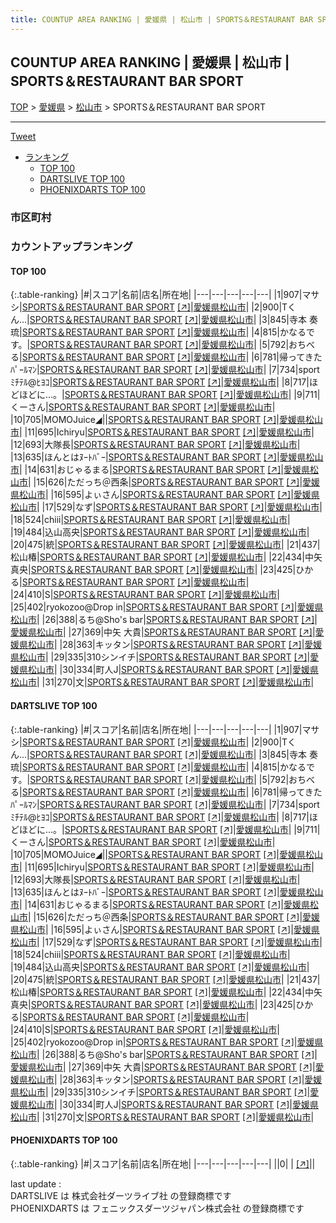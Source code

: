 ```yaml
---
title: COUNTUP AREA RANKING | 愛媛県 | 松山市 | SPORTS＆RESTAURANT BAR SPORT
---
```

## COUNTUP AREA RANKING | 愛媛県 | 松山市 | SPORTS＆RESTAURANT BAR SPORT

[TOP](/darts/rank/) > [愛媛県](/darts/rank/愛媛県/) > [松山市](/darts/rank/愛媛県/松山市/) > SPORTS＆RESTAURANT BAR SPORT

___

<a href="https://twitter.com/share?ref_src=twsrc%5Etfw" data-text="COUNTUP AREA RANKING | 愛媛県松山市SPORTS＆RESTAURANT BAR SPORT" class="twitter-share-button" data-hashtags="DARTSLIVE,PHOENIXDARTS,darts,ダーツ" data-show-count="false">Tweet</a>

* [ランキング](#カウントアップランキング)
    * [TOP 100](#top-100)
    * [DARTSLIVE TOP 100](#dartslive-top-100)
    * [PHOENIXDARTS TOP 100](#phoenixdarts-top-100)

### 市区町村

<ul>

</ul>

### カウントアップランキング

#### TOP 100



{:.table-ranking}
|#|スコア|名前|店名|所在地|
|---|---|---|---|---|
|1|907|<span class="rank-name-dl">マサシ</span>|<a href="/darts/rank/shops/f12fee095aacd985790ab824ce8730e5.html">SPORTS＆RESTAURANT BAR SPORT</a> <a href="https://search.dartslive.com/jp/shop/f12fee095aacd985790ab824ce8730e5">[↗]</a>|<a href="/darts/rank/愛媛県/松山市">愛媛県松山市</a>|
|2|900|<span class="rank-name-dl">Tくん...</span>|<a href="/darts/rank/shops/f12fee095aacd985790ab824ce8730e5.html">SPORTS＆RESTAURANT BAR SPORT</a> <a href="https://search.dartslive.com/jp/shop/f12fee095aacd985790ab824ce8730e5">[↗]</a>|<a href="/darts/rank/愛媛県/松山市">愛媛県松山市</a>|
|3|845|<span class="rank-name-dl">寺本 奏琉</span>|<a href="/darts/rank/shops/f12fee095aacd985790ab824ce8730e5.html">SPORTS＆RESTAURANT BAR SPORT</a> <a href="https://search.dartslive.com/jp/shop/f12fee095aacd985790ab824ce8730e5">[↗]</a>|<a href="/darts/rank/愛媛県/松山市">愛媛県松山市</a>|
|4|815|<span class="rank-name-dl">かなるです。</span>|<a href="/darts/rank/shops/f12fee095aacd985790ab824ce8730e5.html">SPORTS＆RESTAURANT BAR SPORT</a> <a href="https://search.dartslive.com/jp/shop/f12fee095aacd985790ab824ce8730e5">[↗]</a>|<a href="/darts/rank/愛媛県/松山市">愛媛県松山市</a>|
|5|792|<span class="rank-name-dl">おちべる</span>|<a href="/darts/rank/shops/f12fee095aacd985790ab824ce8730e5.html">SPORTS＆RESTAURANT BAR SPORT</a> <a href="https://search.dartslive.com/jp/shop/f12fee095aacd985790ab824ce8730e5">[↗]</a>|<a href="/darts/rank/愛媛県/松山市">愛媛県松山市</a>|
|6|781|<span class="rank-name-dl">帰ってきたﾊﾟｰﾙﾏﾝ</span>|<a href="/darts/rank/shops/f12fee095aacd985790ab824ce8730e5.html">SPORTS＆RESTAURANT BAR SPORT</a> <a href="https://search.dartslive.com/jp/shop/f12fee095aacd985790ab824ce8730e5">[↗]</a>|<a href="/darts/rank/愛媛県/松山市">愛媛県松山市</a>|
|7|734|<span class="rank-name-dl">sport ﾐﾁﾃﾙ@ﾋﾖｺ</span>|<a href="/darts/rank/shops/f12fee095aacd985790ab824ce8730e5.html">SPORTS＆RESTAURANT BAR SPORT</a> <a href="https://search.dartslive.com/jp/shop/f12fee095aacd985790ab824ce8730e5">[↗]</a>|<a href="/darts/rank/愛媛県/松山市">愛媛県松山市</a>|
|8|717|<span class="rank-name-dl">ほどほどに…。</span>|<a href="/darts/rank/shops/f12fee095aacd985790ab824ce8730e5.html">SPORTS＆RESTAURANT BAR SPORT</a> <a href="https://search.dartslive.com/jp/shop/f12fee095aacd985790ab824ce8730e5">[↗]</a>|<a href="/darts/rank/愛媛県/松山市">愛媛県松山市</a>|
|9|711|<span class="rank-name-dl">くーさん</span>|<a href="/darts/rank/shops/f12fee095aacd985790ab824ce8730e5.html">SPORTS＆RESTAURANT BAR SPORT</a> <a href="https://search.dartslive.com/jp/shop/f12fee095aacd985790ab824ce8730e5">[↗]</a>|<a href="/darts/rank/愛媛県/松山市">愛媛県松山市</a>|
|10|705|<span class="rank-name-dl">MOMOJuice◢&#124;</span>|<a href="/darts/rank/shops/f12fee095aacd985790ab824ce8730e5.html">SPORTS＆RESTAURANT BAR SPORT</a> <a href="https://search.dartslive.com/jp/shop/f12fee095aacd985790ab824ce8730e5">[↗]</a>|<a href="/darts/rank/愛媛県/松山市">愛媛県松山市</a>|
|11|695|<span class="rank-name-dl">Ichiryu</span>|<a href="/darts/rank/shops/f12fee095aacd985790ab824ce8730e5.html">SPORTS＆RESTAURANT BAR SPORT</a> <a href="https://search.dartslive.com/jp/shop/f12fee095aacd985790ab824ce8730e5">[↗]</a>|<a href="/darts/rank/愛媛県/松山市">愛媛県松山市</a>|
|12|693|<span class="rank-name-dl">大隊長</span>|<a href="/darts/rank/shops/f12fee095aacd985790ab824ce8730e5.html">SPORTS＆RESTAURANT BAR SPORT</a> <a href="https://search.dartslive.com/jp/shop/f12fee095aacd985790ab824ce8730e5">[↗]</a>|<a href="/darts/rank/愛媛県/松山市">愛媛県松山市</a>|
|13|635|<span class="rank-name-dl">ほんとはﾇｰﾄﾊﾞｰ</span>|<a href="/darts/rank/shops/f12fee095aacd985790ab824ce8730e5.html">SPORTS＆RESTAURANT BAR SPORT</a> <a href="https://search.dartslive.com/jp/shop/f12fee095aacd985790ab824ce8730e5">[↗]</a>|<a href="/darts/rank/愛媛県/松山市">愛媛県松山市</a>|
|14|631|<span class="rank-name-dl">おじゃるまる</span>|<a href="/darts/rank/shops/f12fee095aacd985790ab824ce8730e5.html">SPORTS＆RESTAURANT BAR SPORT</a> <a href="https://search.dartslive.com/jp/shop/f12fee095aacd985790ab824ce8730e5">[↗]</a>|<a href="/darts/rank/愛媛県/松山市">愛媛県松山市</a>|
|15|626|<span class="rank-name-dl">ただっち＠西条</span>|<a href="/darts/rank/shops/f12fee095aacd985790ab824ce8730e5.html">SPORTS＆RESTAURANT BAR SPORT</a> <a href="https://search.dartslive.com/jp/shop/f12fee095aacd985790ab824ce8730e5">[↗]</a>|<a href="/darts/rank/愛媛県/松山市">愛媛県松山市</a>|
|16|595|<span class="rank-name-dl">よぃさん</span>|<a href="/darts/rank/shops/f12fee095aacd985790ab824ce8730e5.html">SPORTS＆RESTAURANT BAR SPORT</a> <a href="https://search.dartslive.com/jp/shop/f12fee095aacd985790ab824ce8730e5">[↗]</a>|<a href="/darts/rank/愛媛県/松山市">愛媛県松山市</a>|
|17|529|<span class="rank-name-dl">なず</span>|<a href="/darts/rank/shops/f12fee095aacd985790ab824ce8730e5.html">SPORTS＆RESTAURANT BAR SPORT</a> <a href="https://search.dartslive.com/jp/shop/f12fee095aacd985790ab824ce8730e5">[↗]</a>|<a href="/darts/rank/愛媛県/松山市">愛媛県松山市</a>|
|18|524|<span class="rank-name-dl">chiii</span>|<a href="/darts/rank/shops/f12fee095aacd985790ab824ce8730e5.html">SPORTS＆RESTAURANT BAR SPORT</a> <a href="https://search.dartslive.com/jp/shop/f12fee095aacd985790ab824ce8730e5">[↗]</a>|<a href="/darts/rank/愛媛県/松山市">愛媛県松山市</a>|
|19|484|<span class="rank-name-dl">込山高央</span>|<a href="/darts/rank/shops/f12fee095aacd985790ab824ce8730e5.html">SPORTS＆RESTAURANT BAR SPORT</a> <a href="https://search.dartslive.com/jp/shop/f12fee095aacd985790ab824ce8730e5">[↗]</a>|<a href="/darts/rank/愛媛県/松山市">愛媛県松山市</a>|
|20|475|<span class="rank-name-dl">統</span>|<a href="/darts/rank/shops/f12fee095aacd985790ab824ce8730e5.html">SPORTS＆RESTAURANT BAR SPORT</a> <a href="https://search.dartslive.com/jp/shop/f12fee095aacd985790ab824ce8730e5">[↗]</a>|<a href="/darts/rank/愛媛県/松山市">愛媛県松山市</a>|
|21|437|<span class="rank-name-dl">松山椿</span>|<a href="/darts/rank/shops/f12fee095aacd985790ab824ce8730e5.html">SPORTS＆RESTAURANT BAR SPORT</a> <a href="https://search.dartslive.com/jp/shop/f12fee095aacd985790ab824ce8730e5">[↗]</a>|<a href="/darts/rank/愛媛県/松山市">愛媛県松山市</a>|
|22|434|<span class="rank-name-dl">中矢 真央</span>|<a href="/darts/rank/shops/f12fee095aacd985790ab824ce8730e5.html">SPORTS＆RESTAURANT BAR SPORT</a> <a href="https://search.dartslive.com/jp/shop/f12fee095aacd985790ab824ce8730e5">[↗]</a>|<a href="/darts/rank/愛媛県/松山市">愛媛県松山市</a>|
|23|425|<span class="rank-name-dl">ひかる</span>|<a href="/darts/rank/shops/f12fee095aacd985790ab824ce8730e5.html">SPORTS＆RESTAURANT BAR SPORT</a> <a href="https://search.dartslive.com/jp/shop/f12fee095aacd985790ab824ce8730e5">[↗]</a>|<a href="/darts/rank/愛媛県/松山市">愛媛県松山市</a>|
|24|410|<span class="rank-name-dl">S</span>|<a href="/darts/rank/shops/f12fee095aacd985790ab824ce8730e5.html">SPORTS＆RESTAURANT BAR SPORT</a> <a href="https://search.dartslive.com/jp/shop/f12fee095aacd985790ab824ce8730e5">[↗]</a>|<a href="/darts/rank/愛媛県/松山市">愛媛県松山市</a>|
|25|402|<span class="rank-name-dl">ryokozoo@Drop in</span>|<a href="/darts/rank/shops/f12fee095aacd985790ab824ce8730e5.html">SPORTS＆RESTAURANT BAR SPORT</a> <a href="https://search.dartslive.com/jp/shop/f12fee095aacd985790ab824ce8730e5">[↗]</a>|<a href="/darts/rank/愛媛県/松山市">愛媛県松山市</a>|
|26|388|<span class="rank-name-dl">るち@Sho&#x27;s bar</span>|<a href="/darts/rank/shops/f12fee095aacd985790ab824ce8730e5.html">SPORTS＆RESTAURANT BAR SPORT</a> <a href="https://search.dartslive.com/jp/shop/f12fee095aacd985790ab824ce8730e5">[↗]</a>|<a href="/darts/rank/愛媛県/松山市">愛媛県松山市</a>|
|27|369|<span class="rank-name-dl">中矢 大貴</span>|<a href="/darts/rank/shops/f12fee095aacd985790ab824ce8730e5.html">SPORTS＆RESTAURANT BAR SPORT</a> <a href="https://search.dartslive.com/jp/shop/f12fee095aacd985790ab824ce8730e5">[↗]</a>|<a href="/darts/rank/愛媛県/松山市">愛媛県松山市</a>|
|28|363|<span class="rank-name-dl">キッタン</span>|<a href="/darts/rank/shops/f12fee095aacd985790ab824ce8730e5.html">SPORTS＆RESTAURANT BAR SPORT</a> <a href="https://search.dartslive.com/jp/shop/f12fee095aacd985790ab824ce8730e5">[↗]</a>|<a href="/darts/rank/愛媛県/松山市">愛媛県松山市</a>|
|29|335|<span class="rank-name-dl">310シンイチ</span>|<a href="/darts/rank/shops/f12fee095aacd985790ab824ce8730e5.html">SPORTS＆RESTAURANT BAR SPORT</a> <a href="https://search.dartslive.com/jp/shop/f12fee095aacd985790ab824ce8730e5">[↗]</a>|<a href="/darts/rank/愛媛県/松山市">愛媛県松山市</a>|
|30|334|<span class="rank-name-dl">町人J</span>|<a href="/darts/rank/shops/f12fee095aacd985790ab824ce8730e5.html">SPORTS＆RESTAURANT BAR SPORT</a> <a href="https://search.dartslive.com/jp/shop/f12fee095aacd985790ab824ce8730e5">[↗]</a>|<a href="/darts/rank/愛媛県/松山市">愛媛県松山市</a>|
|31|270|<span class="rank-name-dl">文</span>|<a href="/darts/rank/shops/f12fee095aacd985790ab824ce8730e5.html">SPORTS＆RESTAURANT BAR SPORT</a> <a href="https://search.dartslive.com/jp/shop/f12fee095aacd985790ab824ce8730e5">[↗]</a>|<a href="/darts/rank/愛媛県/松山市">愛媛県松山市</a>|


#### DARTSLIVE TOP 100



{:.table-ranking}
|#|スコア|名前|店名|所在地|
|---|---|---|---|---|
|1|907|<span class="rank-name-dl">マサシ</span>|<a href="/darts/rank/shops/f12fee095aacd985790ab824ce8730e5.html">SPORTS＆RESTAURANT BAR SPORT</a> <a href="https://search.dartslive.com/jp/shop/f12fee095aacd985790ab824ce8730e5">[↗]</a>|<a href="/darts/rank/愛媛県/松山市">愛媛県松山市</a>|
|2|900|<span class="rank-name-dl">Tくん...</span>|<a href="/darts/rank/shops/f12fee095aacd985790ab824ce8730e5.html">SPORTS＆RESTAURANT BAR SPORT</a> <a href="https://search.dartslive.com/jp/shop/f12fee095aacd985790ab824ce8730e5">[↗]</a>|<a href="/darts/rank/愛媛県/松山市">愛媛県松山市</a>|
|3|845|<span class="rank-name-dl">寺本 奏琉</span>|<a href="/darts/rank/shops/f12fee095aacd985790ab824ce8730e5.html">SPORTS＆RESTAURANT BAR SPORT</a> <a href="https://search.dartslive.com/jp/shop/f12fee095aacd985790ab824ce8730e5">[↗]</a>|<a href="/darts/rank/愛媛県/松山市">愛媛県松山市</a>|
|4|815|<span class="rank-name-dl">かなるです。</span>|<a href="/darts/rank/shops/f12fee095aacd985790ab824ce8730e5.html">SPORTS＆RESTAURANT BAR SPORT</a> <a href="https://search.dartslive.com/jp/shop/f12fee095aacd985790ab824ce8730e5">[↗]</a>|<a href="/darts/rank/愛媛県/松山市">愛媛県松山市</a>|
|5|792|<span class="rank-name-dl">おちべる</span>|<a href="/darts/rank/shops/f12fee095aacd985790ab824ce8730e5.html">SPORTS＆RESTAURANT BAR SPORT</a> <a href="https://search.dartslive.com/jp/shop/f12fee095aacd985790ab824ce8730e5">[↗]</a>|<a href="/darts/rank/愛媛県/松山市">愛媛県松山市</a>|
|6|781|<span class="rank-name-dl">帰ってきたﾊﾟｰﾙﾏﾝ</span>|<a href="/darts/rank/shops/f12fee095aacd985790ab824ce8730e5.html">SPORTS＆RESTAURANT BAR SPORT</a> <a href="https://search.dartslive.com/jp/shop/f12fee095aacd985790ab824ce8730e5">[↗]</a>|<a href="/darts/rank/愛媛県/松山市">愛媛県松山市</a>|
|7|734|<span class="rank-name-dl">sport ﾐﾁﾃﾙ@ﾋﾖｺ</span>|<a href="/darts/rank/shops/f12fee095aacd985790ab824ce8730e5.html">SPORTS＆RESTAURANT BAR SPORT</a> <a href="https://search.dartslive.com/jp/shop/f12fee095aacd985790ab824ce8730e5">[↗]</a>|<a href="/darts/rank/愛媛県/松山市">愛媛県松山市</a>|
|8|717|<span class="rank-name-dl">ほどほどに…。</span>|<a href="/darts/rank/shops/f12fee095aacd985790ab824ce8730e5.html">SPORTS＆RESTAURANT BAR SPORT</a> <a href="https://search.dartslive.com/jp/shop/f12fee095aacd985790ab824ce8730e5">[↗]</a>|<a href="/darts/rank/愛媛県/松山市">愛媛県松山市</a>|
|9|711|<span class="rank-name-dl">くーさん</span>|<a href="/darts/rank/shops/f12fee095aacd985790ab824ce8730e5.html">SPORTS＆RESTAURANT BAR SPORT</a> <a href="https://search.dartslive.com/jp/shop/f12fee095aacd985790ab824ce8730e5">[↗]</a>|<a href="/darts/rank/愛媛県/松山市">愛媛県松山市</a>|
|10|705|<span class="rank-name-dl">MOMOJuice◢&#124;</span>|<a href="/darts/rank/shops/f12fee095aacd985790ab824ce8730e5.html">SPORTS＆RESTAURANT BAR SPORT</a> <a href="https://search.dartslive.com/jp/shop/f12fee095aacd985790ab824ce8730e5">[↗]</a>|<a href="/darts/rank/愛媛県/松山市">愛媛県松山市</a>|
|11|695|<span class="rank-name-dl">Ichiryu</span>|<a href="/darts/rank/shops/f12fee095aacd985790ab824ce8730e5.html">SPORTS＆RESTAURANT BAR SPORT</a> <a href="https://search.dartslive.com/jp/shop/f12fee095aacd985790ab824ce8730e5">[↗]</a>|<a href="/darts/rank/愛媛県/松山市">愛媛県松山市</a>|
|12|693|<span class="rank-name-dl">大隊長</span>|<a href="/darts/rank/shops/f12fee095aacd985790ab824ce8730e5.html">SPORTS＆RESTAURANT BAR SPORT</a> <a href="https://search.dartslive.com/jp/shop/f12fee095aacd985790ab824ce8730e5">[↗]</a>|<a href="/darts/rank/愛媛県/松山市">愛媛県松山市</a>|
|13|635|<span class="rank-name-dl">ほんとはﾇｰﾄﾊﾞｰ</span>|<a href="/darts/rank/shops/f12fee095aacd985790ab824ce8730e5.html">SPORTS＆RESTAURANT BAR SPORT</a> <a href="https://search.dartslive.com/jp/shop/f12fee095aacd985790ab824ce8730e5">[↗]</a>|<a href="/darts/rank/愛媛県/松山市">愛媛県松山市</a>|
|14|631|<span class="rank-name-dl">おじゃるまる</span>|<a href="/darts/rank/shops/f12fee095aacd985790ab824ce8730e5.html">SPORTS＆RESTAURANT BAR SPORT</a> <a href="https://search.dartslive.com/jp/shop/f12fee095aacd985790ab824ce8730e5">[↗]</a>|<a href="/darts/rank/愛媛県/松山市">愛媛県松山市</a>|
|15|626|<span class="rank-name-dl">ただっち＠西条</span>|<a href="/darts/rank/shops/f12fee095aacd985790ab824ce8730e5.html">SPORTS＆RESTAURANT BAR SPORT</a> <a href="https://search.dartslive.com/jp/shop/f12fee095aacd985790ab824ce8730e5">[↗]</a>|<a href="/darts/rank/愛媛県/松山市">愛媛県松山市</a>|
|16|595|<span class="rank-name-dl">よぃさん</span>|<a href="/darts/rank/shops/f12fee095aacd985790ab824ce8730e5.html">SPORTS＆RESTAURANT BAR SPORT</a> <a href="https://search.dartslive.com/jp/shop/f12fee095aacd985790ab824ce8730e5">[↗]</a>|<a href="/darts/rank/愛媛県/松山市">愛媛県松山市</a>|
|17|529|<span class="rank-name-dl">なず</span>|<a href="/darts/rank/shops/f12fee095aacd985790ab824ce8730e5.html">SPORTS＆RESTAURANT BAR SPORT</a> <a href="https://search.dartslive.com/jp/shop/f12fee095aacd985790ab824ce8730e5">[↗]</a>|<a href="/darts/rank/愛媛県/松山市">愛媛県松山市</a>|
|18|524|<span class="rank-name-dl">chiii</span>|<a href="/darts/rank/shops/f12fee095aacd985790ab824ce8730e5.html">SPORTS＆RESTAURANT BAR SPORT</a> <a href="https://search.dartslive.com/jp/shop/f12fee095aacd985790ab824ce8730e5">[↗]</a>|<a href="/darts/rank/愛媛県/松山市">愛媛県松山市</a>|
|19|484|<span class="rank-name-dl">込山高央</span>|<a href="/darts/rank/shops/f12fee095aacd985790ab824ce8730e5.html">SPORTS＆RESTAURANT BAR SPORT</a> <a href="https://search.dartslive.com/jp/shop/f12fee095aacd985790ab824ce8730e5">[↗]</a>|<a href="/darts/rank/愛媛県/松山市">愛媛県松山市</a>|
|20|475|<span class="rank-name-dl">統</span>|<a href="/darts/rank/shops/f12fee095aacd985790ab824ce8730e5.html">SPORTS＆RESTAURANT BAR SPORT</a> <a href="https://search.dartslive.com/jp/shop/f12fee095aacd985790ab824ce8730e5">[↗]</a>|<a href="/darts/rank/愛媛県/松山市">愛媛県松山市</a>|
|21|437|<span class="rank-name-dl">松山椿</span>|<a href="/darts/rank/shops/f12fee095aacd985790ab824ce8730e5.html">SPORTS＆RESTAURANT BAR SPORT</a> <a href="https://search.dartslive.com/jp/shop/f12fee095aacd985790ab824ce8730e5">[↗]</a>|<a href="/darts/rank/愛媛県/松山市">愛媛県松山市</a>|
|22|434|<span class="rank-name-dl">中矢 真央</span>|<a href="/darts/rank/shops/f12fee095aacd985790ab824ce8730e5.html">SPORTS＆RESTAURANT BAR SPORT</a> <a href="https://search.dartslive.com/jp/shop/f12fee095aacd985790ab824ce8730e5">[↗]</a>|<a href="/darts/rank/愛媛県/松山市">愛媛県松山市</a>|
|23|425|<span class="rank-name-dl">ひかる</span>|<a href="/darts/rank/shops/f12fee095aacd985790ab824ce8730e5.html">SPORTS＆RESTAURANT BAR SPORT</a> <a href="https://search.dartslive.com/jp/shop/f12fee095aacd985790ab824ce8730e5">[↗]</a>|<a href="/darts/rank/愛媛県/松山市">愛媛県松山市</a>|
|24|410|<span class="rank-name-dl">S</span>|<a href="/darts/rank/shops/f12fee095aacd985790ab824ce8730e5.html">SPORTS＆RESTAURANT BAR SPORT</a> <a href="https://search.dartslive.com/jp/shop/f12fee095aacd985790ab824ce8730e5">[↗]</a>|<a href="/darts/rank/愛媛県/松山市">愛媛県松山市</a>|
|25|402|<span class="rank-name-dl">ryokozoo@Drop in</span>|<a href="/darts/rank/shops/f12fee095aacd985790ab824ce8730e5.html">SPORTS＆RESTAURANT BAR SPORT</a> <a href="https://search.dartslive.com/jp/shop/f12fee095aacd985790ab824ce8730e5">[↗]</a>|<a href="/darts/rank/愛媛県/松山市">愛媛県松山市</a>|
|26|388|<span class="rank-name-dl">るち@Sho&#x27;s bar</span>|<a href="/darts/rank/shops/f12fee095aacd985790ab824ce8730e5.html">SPORTS＆RESTAURANT BAR SPORT</a> <a href="https://search.dartslive.com/jp/shop/f12fee095aacd985790ab824ce8730e5">[↗]</a>|<a href="/darts/rank/愛媛県/松山市">愛媛県松山市</a>|
|27|369|<span class="rank-name-dl">中矢 大貴</span>|<a href="/darts/rank/shops/f12fee095aacd985790ab824ce8730e5.html">SPORTS＆RESTAURANT BAR SPORT</a> <a href="https://search.dartslive.com/jp/shop/f12fee095aacd985790ab824ce8730e5">[↗]</a>|<a href="/darts/rank/愛媛県/松山市">愛媛県松山市</a>|
|28|363|<span class="rank-name-dl">キッタン</span>|<a href="/darts/rank/shops/f12fee095aacd985790ab824ce8730e5.html">SPORTS＆RESTAURANT BAR SPORT</a> <a href="https://search.dartslive.com/jp/shop/f12fee095aacd985790ab824ce8730e5">[↗]</a>|<a href="/darts/rank/愛媛県/松山市">愛媛県松山市</a>|
|29|335|<span class="rank-name-dl">310シンイチ</span>|<a href="/darts/rank/shops/f12fee095aacd985790ab824ce8730e5.html">SPORTS＆RESTAURANT BAR SPORT</a> <a href="https://search.dartslive.com/jp/shop/f12fee095aacd985790ab824ce8730e5">[↗]</a>|<a href="/darts/rank/愛媛県/松山市">愛媛県松山市</a>|
|30|334|<span class="rank-name-dl">町人J</span>|<a href="/darts/rank/shops/f12fee095aacd985790ab824ce8730e5.html">SPORTS＆RESTAURANT BAR SPORT</a> <a href="https://search.dartslive.com/jp/shop/f12fee095aacd985790ab824ce8730e5">[↗]</a>|<a href="/darts/rank/愛媛県/松山市">愛媛県松山市</a>|
|31|270|<span class="rank-name-dl">文</span>|<a href="/darts/rank/shops/f12fee095aacd985790ab824ce8730e5.html">SPORTS＆RESTAURANT BAR SPORT</a> <a href="https://search.dartslive.com/jp/shop/f12fee095aacd985790ab824ce8730e5">[↗]</a>|<a href="/darts/rank/愛媛県/松山市">愛媛県松山市</a>|


#### PHOENIXDARTS TOP 100



{:.table-ranking}
|#|スコア|名前|店名|所在地|
|---|---|---|---|---|
||0|<span class="rank-name-dl"> </span>|<a href="/darts/rank/shops/.html"></a> <a href="">[↗]</a>|<a href="/darts/rank//"></a>|


<div class="footer border-top border-gray-light mt-5 pt-3 text-right text-gray">
    last update : <span style="font-weight: italic" id="foot_last_modified"></span><br />
    DARTSLIVE は 株式会社ダーツライブ社 の登録商標です<br />
    PHOENIXDARTS は フェニックスダーツジャパン株式会社 の登録商標です<br />
</div>

<script src="https://cdnjs.cloudflare.com/ajax/libs/jquery.tablesorter/2.31.3/js/jquery.tablesorter.min.js" integrity="sha512-qzgd5cYSZcosqpzpn7zF2ZId8f/8CHmFKZ8j7mU4OUXTNRd5g+ZHBPsgKEwoqxCtdQvExE5LprwwPAgoicguNg==" crossorigin="anonymous" referrerpolicy="no-referrer"></script>
<link rel="stylesheet" href="https://cdnjs.cloudflare.com/ajax/libs/jquery.tablesorter/2.31.3/css/theme.default.min.css" integrity="sha512-wghhOJkjQX0Lh3NSWvNKeZ0ZpNn+SPVXX1Qyc9OCaogADktxrBiBdKGDoqVUOyhStvMBmJQ8ZdMHiR3wuEq8+w==" crossorigin="anonymous" referrerpolicy="no-referrer" />
<script>
$(function() {
    $(".table-ranking").tablesorter({sortList:[[0, 0]]});
    $("#foot_last_modified").text(formatDate(new Date(document.lastModified), 'yyyy-MM-dd HH:mm:ss'));
});
</script>

<script async src="https://platform.twitter.com/widgets.js" charset="utf-8"></script>